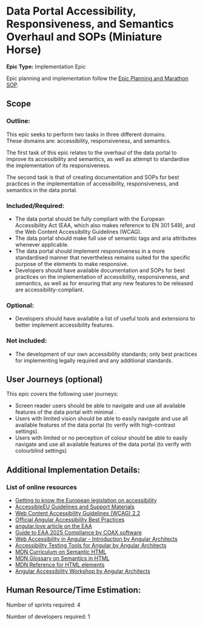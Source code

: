 # Data Portal Accessibility, Responsiveness, and Semantics Overhaul and SOPs (Miniature Horse)
**Epic Type:** Implementation Epic

Epic planning and implementation follow the
[Epic Planning and Marathon SOP](https://docs.ghga-dev.de/main/sops/sop001_epic_planning.html).

## Scope
### Outline:
This epic seeks to perform two tasks in three different domains.  
These domains are: accessibility, responsiveness, and semantics.

The first task of this epic relates to the overhaul of the data portal to improve its accessibility and semantics, as well as attempt to standardise the implementation of its responsiveness.

The second task is that of creating documentation and SOPs for best practices in the implementation of accessibility, responsiveness, and semantics in the data portal.

### Included/Required:
- The data portal should be fully compliant with the European Accessibility Act (EAA, which also makes reference to EN 301 549), and the Web Content Accessibility Guidelines (WCAG).
- The data portal should make full use of semantic tags and aria attributes whenever applicable.
- The data portal should implement responsiveness in a more standardised manner that nevertheless remains suited for the specific purpose of the elements to make responsive.
- Developers should have available documentation and SOPs for best practices on the implementation of accessibility, responsiveness, and semantics, as well as for ensuring that any new features to be released are accessibility-compliant.

### Optional:
- Developers should have available a list of useful tools and extensions to better implement accessibility features.

### Not included:
- The development of our own accessibility standards; only best practices for implementing legally required and any additional standards.

## User Journeys (optional)

This epic covers the following user journeys:

- Screen reader users should be able to navigate and use all available features of the data portal with minimal .
- Users with limited vision should be able to easily navigate and use all available features of the data portal (to verify with high-contrast settings).
- Users with limited or no perception of colour should be able to easily navigate and use all available features of the data portal (to verify with colourblind settings)

## Additional Implementation Details:

### List of online resources
- [Getting to know the European legislation on accessibility](https://accessible-eu-centre.ec.europa.eu/getting-know-european-legislation-accessibility_en)
- [AccessibleEU Guidelines and Support Materials](https://accessible-eu-centre.ec.europa.eu/guidelines-and-support-materials_en)
- [Web Content Accessibility Guidelines (WCAG) 2.2](https://www.w3.org/TR/WCAG22/)
- [Official Angular Accessibility Best Practices](https://angular.dev/best-practices/a11y)
- [angular.love article on the EAA](https://angular.love/digital-accessibility-2025-how-to-avoid-fines-and-win-more-users)
- [Guide to EAA 2025 Compliance by COAX software](https://coaxsoft.com/blog/guide-to-eaa-2025-compliance)
- [Web Accessibility in Angular - Introduction by Angular Architects](https://www.angulararchitects.io/blog/web-accessibility-in-angular/)
- [Accessibility Testing Tools for Angular by Angular Architects](https://www.angulararchitects.io/blog/accessibility-testing-tools/)
- [MDN Curriculum on Semantic HTML](https://developer.mozilla.org/en-US/curriculum/core/semantic-html/)
- [MDN Glossary on Semantics in HTML](https://developer.mozilla.org/en-US/docs/Glossary/Semantics#semantics_in_html)
- [MDN Reference for HTML elements](https://developer.mozilla.org/en-US/docs/Web/HTML/Reference/Elements)
- [Angular Accessibility Workshop by Angular Architects](https://www.angulararchitects.io/en/training/angular-accessibility-workshop/)

## Human Resource/Time Estimation:

Number of sprints required: 4

Number of developers required: 1
